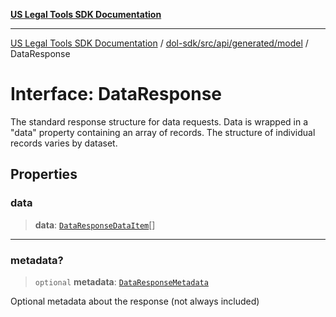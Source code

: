 [**US Legal Tools SDK Documentation**](../../../../../../README.md)

***

[US Legal Tools SDK Documentation](../../../../../../README.md) / [dol-sdk/src/api/generated/model](../README.md) / DataResponse

# Interface: DataResponse

The standard response structure for data requests. Data is wrapped in a "data" property
containing an array of records. The structure of individual records varies by dataset.

## Properties

### data

> **data**: [`DataResponseDataItem`](../type-aliases/DataResponseDataItem.md)[]

***

### metadata?

> `optional` **metadata**: [`DataResponseMetadata`](../type-aliases/DataResponseMetadata.md)

Optional metadata about the response (not always included)
